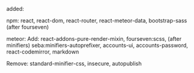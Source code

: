 added:

npm:
  react, react-dom, react-router, react-meteor-data, bootstrap-sass (after fourseven)

meteor:
  Add:
    react-addons-pure-render-mixin, fourseven:scss, (after minifiers) seba:minifiers-autoprefixer, accounts-ui, accounts-password, react-codemirror, markdown


  Remove:
    standard-minifier-css, insecure, autopublish
